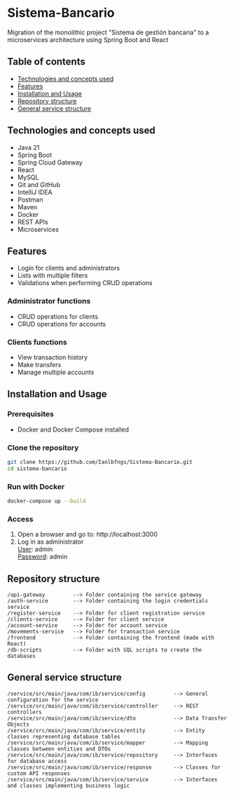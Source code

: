 # Sistema-Bancario

Migration of the monolithic project "Sistema de gestión bancaria" to a microservices architecture using Spring Boot and React

## Table of contents
- [Technologies and concepts used](#Technologies-and-concepts-used)
- [Features](#Features)
- [Installation and Usage](#Installation-and-Usage)
- [Repository structure](#Repository-structure)
- [General service structure](#General-service-structure)


## Technologies and concepts used
- Java 21
- Spring Boot
- Spring Cloud Gateway
- React
- MySQL
- Git and GitHub
- IntelliJ IDEA
- Postman
- Maven
- Docker
- REST APIs
- Microservices

## Features
- Login for clients and administrators
- Lists with multiple filters
- Validations when performing CRUD operations
### Administrator functions
- CRUD operations for clients
- CRUD operations for accounts
### Clients functions
- View transaction history
- Make transfers
- Manage multiple accounts

## Installation and Usage
### Prerequisites
- Docker and Docker Compose installed
### Clone the repository
```bash
git clone https://github.com/Ianlbfngs/Sistema-Bancario.git
cd sistema-bancario
```
### Run with Docker
```bash
docker-compose up --build
```
### Access
1. Open a browser and go to: http://localhost:3000
2. Log in as administrator <br>
    <u>User</u>: admin <br>
    <u>Password</u>: admin

## Repository structure
```
/api-gateway         --> Folder containing the service gateway  
/auth-service        --> Folder containing the login credentials service  
/register-service    --> Folder for client registration service  
/clients-service     --> Folder for client service  
/account-service     --> Folder for account service  
/movements-service   --> Folder for transaction service  
/frontend            --> Folder containing the frontend (made with React)  
/db-scripts          --> Folder with SQL scripts to create the databases   
```
## General service structure
```
/service/src/main/java/com/ib/service/config         --> General configuration for the service  
/service/src/main/java/com/ib/service/controller     --> REST controllers  
/service/src/main/java/com/ib/service/dto            --> Data Transfer Objects  
/service/src/main/java/com/ib/service/entity         --> Entity classes representing database tables  
/service/src/main/java/com/ib/service/mapper         --> Mapping classes between entities and DTOs  
/service/src/main/java/com/ib/service/repository     --> Interfaces for database access  
/service/src/main/java/com/ib/service/response       --> Classes for custom API responses  
/service/src/main/java/com/ib/service/service        --> Interfaces and classes implementing business logic  
```

 